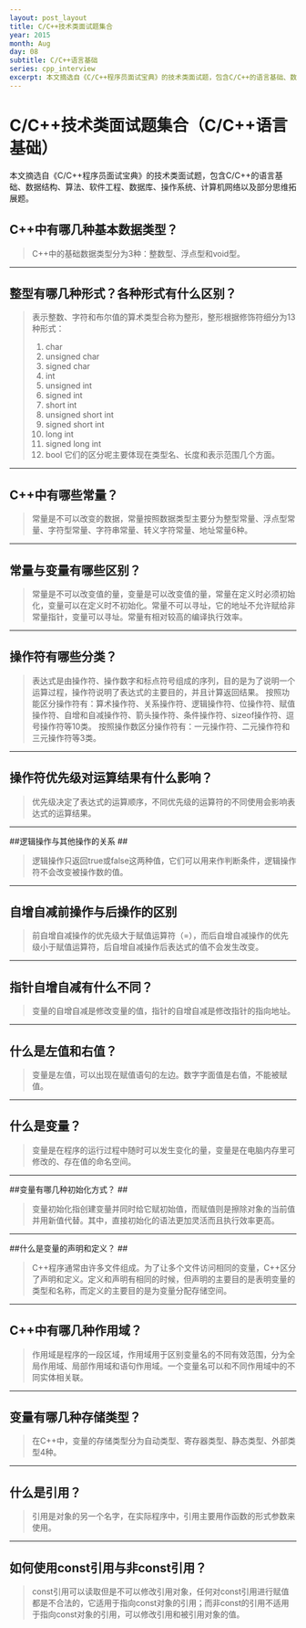 ```yaml
---
layout: post_layout
title: C/C++技术类面试题集合
year: 2015
month: Aug
day: 08
subtitle: C/C++语言基础
series: cpp_interview
excerpt: 本文摘选自《C/C++程序员面试宝典》的技术类面试题，包含C/C++的语言基础、数据结构、算法、软件工程、数据库、操作系统、计算机网络以及部分思维拓展题。
---
```


**C/C++技术类面试题集合（C/C++语言基础）**
=====

本文摘选自《C/C++程序员面试宝典》的技术类面试题，包含C/C++的语言基础、数据结构、算法、软件工程、数据库、操作系统、计算机网络以及部分思维拓展题。

C++中有哪几种基本数据类型？
---------------

> C++中的基础数据类型分为3种：整数型、浮点型和void型。

----------

## 整型有哪几种形式？各种形式有什么区别？ ##

> 表示整数、字符和布尔值的算术类型合称为整形，整形根据修饰符细分为13种形式：
>  1. char
>  2. unsigned char
>  3. signed char
>  4. int
>  5. unsigned int
>  6. signed int
>  7. short int
>  8. unsigned short int
>  9. signed short int
>  10. long int
>  11. signed long int
>  12. bool
>  它们的区分呢主要体现在类型名、长度和表示范围几个方面。

----------

## C++中有哪些常量？ ##

> 常量是不可以改变的数据，常量按照数据类型主要分为整型常量、浮点型常量、字符型常量、字符串常量、转义字符常量、地址常量6种。

----------

## 常量与变量有哪些区别？ ##

> 常量是不可以改变值的量，变量是可以改变值的量，常量在定义时必须初始化，变量可以在定义时不初始化。常量不可以寻址，它的地址不允许赋给非常量指针，变量可以寻址。常量有相对较高的编译执行效率。

----------

## 操作符有哪些分类？ ##

> 表达式是由操作符、操作数字和标点符号组成的序列，目的是为了说明一个运算过程，操作符说明了表达式的主要目的，并且计算返回结果。
> 按照功能区分操作符有：算术操作符、关系操作符、逻辑操作符、位操作符、赋值操作符、自增和自减操作符、箭头操作符、条件操作符、sizeof操作符、逗号操作符等10类。
> 按照操作数区分操作符有：一元操作符、二元操作符和三元操作符等3类。

----------

## 操作符优先级对运算结果有什么影响？ ##

> 优先级决定了表达式的运算顺序，不同优先级的运算符的不同使用会影响表达式的运算结果。

----------

##逻辑操作与其他操作的关系 ##

> 逻辑操作只返回true或false这两种值，它们可以用来作判断条件，逻辑操作符不会改变被操作数的值。

----------

## 自增自减前操作与后操作的区别 ##

> 前自增自减操作的优先级大于赋值运算符（=），而后自增自减操作的优先级小于赋值运算符，后自增自减操作后表达式的值不会发生改变。

----------

## 指针自增自减有什么不同？ ##

> 变量的自增自减是修改变量的值，指针的自增自减是修改指针的指向地址。

----------

## 什么是左值和右值？ ##

> 变量是左值，可以出现在赋值语句的左边。数字字面值是右值，不能被赋值。

----------

## 什么是变量？ ##

> 变量是在程序的运行过程中随时可以发生变化的量，变量是在电脑内存里可修改的、存在值的命名空间。

----------

##变量有哪几种初始化方式？ ##

> 变量初始化指创建变量并同时给它赋初始值，而赋值则是擦除对象的当前值并用新值代替。其中，直接初始化的语法更加灵活而且执行效率更高。

----------

##什么是变量的声明和定义？ ##

> C++程序通常由许多文件组成。为了让多个文件访问相同的变量，C++区分了声明和定义。定义和声明有相同的时候，但声明的主要目的是表明变量的类型和名称，而定义的主要目的是为变量分配存储空间。

----------

## C++中有哪几种作用域？ ##

> 作用域是程序的一段区域，作用域用于区别变量名的不同有效范围，分为全局作用域、局部作用域和语句作用域。一个变量名可以和不同作用域中的不同实体相关联。

----------

## 变量有哪几种存储类型？ ##

> 在C++中，变量的存储类型分为自动类型、寄存器类型、静态类型、外部类型4种。

----------

## 什么是引用？ ##

> 引用是对象的另一个名字，在实际程序中，引用主要用作函数的形式参数来使用。

----------

## 如何使用const引用与非const引用？ ##

> const引用可以读取但是不可以修改引用对象，任何对const引用进行赋值都是不合法的，它适用于指向const对象的引用；而非const的引用不适用于指向const对象的引用，可以修改引用和被引用对象的值。